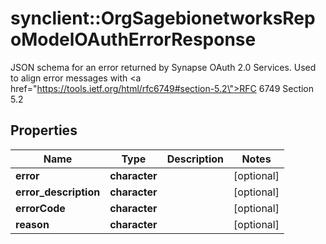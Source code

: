 # synclient::OrgSagebionetworksRepoModelOAuthErrorResponse

JSON schema for an error returned by Synapse OAuth 2.0 Services. Used to align error messages with <a href=\"https://tools.ietf.org/html/rfc6749#section-5.2\">RFC 6749 Section 5.2</a>

## Properties
Name | Type | Description | Notes
------------ | ------------- | ------------- | -------------
**error** | **character** |  | [optional] 
**error_description** | **character** |  | [optional] 
**errorCode** | **character** |  | [optional] 
**reason** | **character** |  | [optional] 


